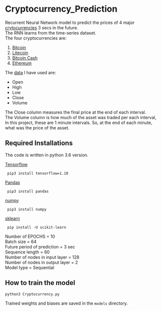 # Cryptocurrency_Prediction
Recurrent Neural Network model to predict the prices of 4 major [crytocurrencies](https://en.wikipedia.org/wiki/Cryptocurrency) 3 secs in the future.  
The RNN learns from the time-series dataset.  
The four cryptocurrencies are:

1. [Bitcoin](https://bitcoin.org/en/)
2. [Litecoin](https://litecoin.com/)
3. [Bitcoin Cash](https://www.bitcoincash.org/)
4. [Ethereum](https://www.ethereum.org/)  

The [data](data/) I have used are:  
- Open
- High
- Low
- Close
- Volume  

The Close column measures the final price at the end of each interval.   
The Volume column is how much of the asset was traded per each interval, In this project, these are 1 minute intervals. So, at the end of each minute, what was the price of the asset.  

## Required Installations  

The code is written in python 3.6 version.  

 [Tensorflow](https://www.tensorflow.org/) 
 
     pip3 install tensorflow=1.10 
     
 [Pandas](https://pandas.pydata.org/) 
 
     pip3 install pandas     
 
 [numpy](http://www.numpy.org/) 
 
     pip3 install numpy 
     
 [sklearn](https://scikit-learn.org/stable/) 
 
     pip install -U scikit-learn
     
Number of EPOCHS = 10  
Batch size = 64  
Future period of prediction = 3 sec  
Sequence length = 60  
Number of nodes in input layer = 128  
Number of nodes in output layer = 2  
Model type = Sequential  

## How to train the model

    python3 Cryptocurrency.py
    
 Trained weights and biases are saved in the `models` directory.


